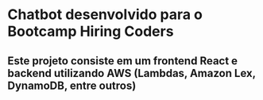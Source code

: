 # Chatbot desenvolvido para o Bootcamp Hiring Coders
## Este projeto consiste em um frontend React e backend utilizando AWS (Lambdas, Amazon Lex, DynamoDB, entre outros)
